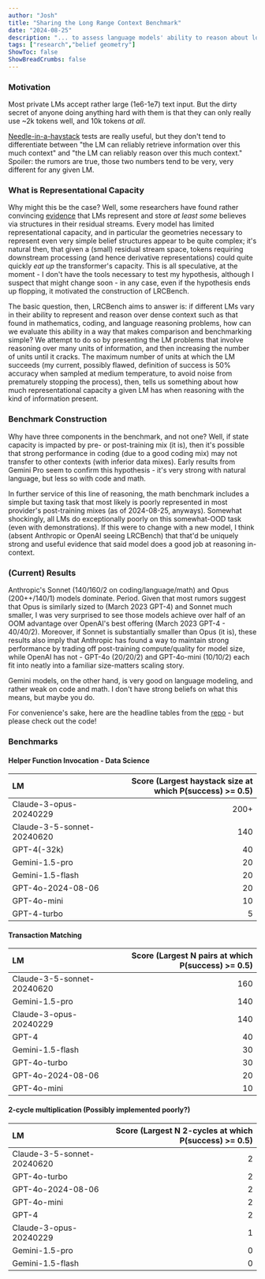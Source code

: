 ```yaml
---
author: "Josh"
title: "Sharing the Long Range Context Benchmark"
date: "2024-08-25"
description: "... to assess language models' ability to reason about lots of information."
tags: ["research","belief geometry"]
ShowToc: false
ShowBreadCrumbs: false
---
```


### Motivation

Most private LMs accept rather large (1e6-1e7) text input. But the dirty secret of anyone doing anything hard with them is that they can only really use ~2k tokens well, and 10k tokens *at all*. 

[Needle-in-a-haystack](https://github.com/gkamradt/LLMTest_NeedleInAHaystack) tests are really useful, but they don't tend to differentiate between "the LM can reliably retrieve information over this much context" and "the LM can reliably reason over this much context." Spoiler: the rumors are true, those two numbers tend to be very, very different for any given LM.

### What is Representational Capacity

Why might this be the case? Well, some researchers have found rather convincing [evidence](https://www.lesswrong.com/posts/gTZ2SxesbHckJ3CkF/transformers-represent-belief-state-geometry-in-their) that LMs represent and store *at least some* believes via structures in their residual streams. Every model has limited representational capacity, and in particular the geometries necessary to represent even very simple belief structures appear to be quite complex; it's natural then, that given a (small) residual stream space, tokens requiring downstream processing (and hence derivative representations) could quite quickly *eat up* the transformer's capacity. This is all speculative, at the moment - I don't have the tools necessary to test my hypothesis, although I suspect that might change soon - in any case, even if the hypothesis ends up flopping, it motivated the construction of LRCBench.

The basic question, then, LRCBench aims to answer is: if different LMs vary in their ability to represent and reason over dense context such as that found in mathematics, coding, and language reasoning problems, how can we evaluate this ability in a way that makes comparison and benchmarking simple? We attempt to do so by presenting the LM problems that involve reasoning over many units of information, and then increasing the number of units until it cracks. The maximum number of units at which the LM succeeds (my current, possibly flawed, definition of success is 50% accuracy when sampled at medium temperature, to avoid noise from prematurely stopping the process), then, tells us something about how much representational capacity a given LM has when reasoning with the kind of information present.

### Benchmark Construction

Why have three components in the benchmark, and not one? Well, if state capacity is impacted by pre- or post-training mix (it is), then it's possible that strong performance in coding (due to a good coding mix) may not transfer to other contexts (with inferior data mixes). Early results from Gemini Pro seem to confirm this hypothesis - it's very strong with natural language, but less so with code and math. 

In further service of this line of reasoning, the math benchmark includes a simple but taxing task that most likely is poorly represented in most provider's post-training mixes (as of 2024-08-25, anyways). Somewhat shockingly, all LMs do exceptionally poorly on this somewhat-OOD task (even with demonstrations). If this were to change with a new model, I think (absent Anthropic or OpenAI seeing LRCBench) that that'd be uniquely strong and useful evidence that said model does a good job at reasoning in-context.

### (Current) Results

Anthropic's Sonnet (140/160/2 on coding/language/math) and Opus (200++/140/1) models dominate. Period. Given that most rumors suggest that Opus is similarly sized to (March 2023 GPT-4) and Sonnet much smaller, I was very surprised to see those models achieve over half of an OOM advantage over OpenAI's best offering (March 2023 GPT-4 - 40/40/2). Moreover, if Sonnet is substantially smaller than Opus (it is), these results also imply that Anthropic has found a way to maintain strong performance by trading off post-training compute/quality for model size, while OpenAI has not - GPT-4o (20/20/2) and GPT-4o-mini (10/10/2) each fit into neatly into a familiar size-matters scaling story. 

Gemini models, on the other hand, is very good on language modeling, and rather weak on code and math. I don't have strong beliefs on what this means, but maybe you do. 

For convenience's sake, here are the headline tables from the [repo](https://github.com/JoshuaPurtell/LRCBench) - but please check out the code!

### Benchmarks

#### Helper Function Invocation - Data Science
| LM | Score (Largest haystack size at which P(success) >= 0.5) |
|:----------|---------------:|
| Claude-3-opus-20240229 | 200+ |
| Claude-3-5-sonnet-20240620 | 140 |
| GPT-4(-32k) | 40 |
| Gemini-1.5-pro | 20 |
| Gemini-1.5-flash | 20 |
| GPT-4o-2024-08-06 | 20 |
| GPT-4o-mini | 10 |
| GPT-4-turbo | 5 |

#### Transaction Matching
| LM | Score (Largest N pairs at which P(success) >= 0.5) |
|:----------|---------------:|
| Claude-3-5-sonnet-20240620 | 160 |
| Gemini-1.5-pro | 140 |
| Claude-3-opus-20240229 | 140 |
| GPT-4 | 40 |
| Gemini-1.5-flash | 30 |
| GPT-4o-turbo | 30 |
| GPT-4o-2024-08-06 | 20 |
| GPT-4o-mini | 10 |

#### 2-cycle multiplication (Possibly implemented poorly?)
| LM | Score (Largest N 2-cycles at which P(success) >= 0.5) |
|:----------|---------------:|
| Claude-3-5-sonnet-20240620 | 2 |
| GPT-4o-turbo | 2 |
| GPT-4o-2024-08-06 | 2 |
| GPT-4o-mini | 2 |
| GPT-4 | 2 |
| Claude-3-opus-20240229 | 1 |
| Gemini-1.5-pro | 0 |
| Gemini-1.5-flash | 0 |